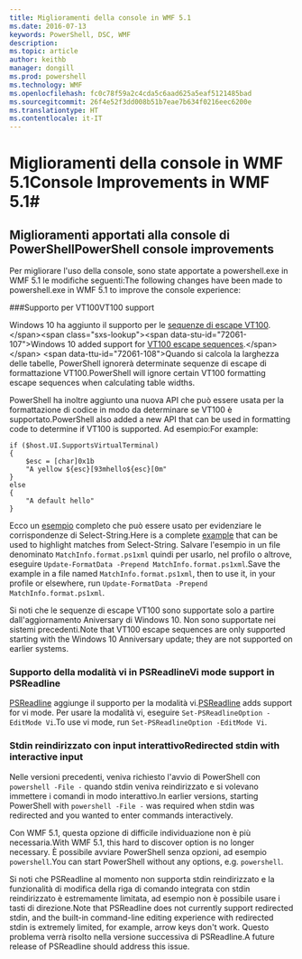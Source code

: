 ```yaml
---
title: Miglioramenti della console in WMF 5.1
ms.date: 2016-07-13
keywords: PowerShell, DSC, WMF
description: 
ms.topic: article
author: keithb
manager: dongill
ms.prod: powershell
ms.technology: WMF
ms.openlocfilehash: fc0c78f59a2c4cda5c6aad625a5eaf5121485bad
ms.sourcegitcommit: 26f4e52f3dd008b51b7eae7b634f0216eec6200e
ms.translationtype: HT
ms.contentlocale: it-IT
---
```

# <a name="console-improvements-in-wmf-51"></a><span data-ttu-id="72061-103">Miglioramenti della console in WMF 5.1</span><span class="sxs-lookup"><span data-stu-id="72061-103">Console Improvements in WMF 5.1</span></span>#

## <a name="powershell-console-improvements"></a><span data-ttu-id="72061-104">Miglioramenti apportati alla console di PowerShell</span><span class="sxs-lookup"><span data-stu-id="72061-104">PowerShell console improvements</span></span>

<span data-ttu-id="72061-105">Per migliorare l'uso della console, sono state apportate a powershell.exe in WMF 5.1 le modifiche seguenti:</span><span class="sxs-lookup"><span data-stu-id="72061-105">The following changes have been made to powershell.exe in WMF 5.1 to improve the console experience:</span></span>

###<a name="vt100-support"></a><span data-ttu-id="72061-106">Supporto per VT100</span><span class="sxs-lookup"><span data-stu-id="72061-106">VT100 support</span></span>

<span data-ttu-id="72061-107">Windows 10 ha aggiunto il supporto per le [sequenze di escape VT100](https://msdn.microsoft.com/en-us/library/windows/desktop/mt638032(v=vs.85).aspx).</span><span class="sxs-lookup"><span data-stu-id="72061-107">Windows 10 added support for [VT100 escape sequences](https://msdn.microsoft.com/en-us/library/windows/desktop/mt638032(v=vs.85).aspx).</span></span>
<span data-ttu-id="72061-108">Quando si calcola la larghezza delle tabelle, PowerShell ignorerà determinate sequenze di escape di formattazione VT100.</span><span class="sxs-lookup"><span data-stu-id="72061-108">PowerShell will ignore certain VT100 formatting escape sequences when calculating table widths.</span></span>

<span data-ttu-id="72061-109">PowerShell ha inoltre aggiunto una nuova API che può essere usata per la formattazione di codice in modo da determinare se VT100 è supportato.</span><span class="sxs-lookup"><span data-stu-id="72061-109">PowerShell also added a new API that can be used in formatting code to determine if VT100 is supported.</span></span> <span data-ttu-id="72061-110">Ad esempio:</span><span class="sxs-lookup"><span data-stu-id="72061-110">For example:</span></span>

```
if ($host.UI.SupportsVirtualTerminal)
{
    $esc = [char]0x1b
    "A yellow ${esc}[93mhello${esc}[0m"
}
else
{
    "A default hello"
}
```
<span data-ttu-id="72061-111">Ecco un [esempio](https://gist.github.com/lzybkr/dcb973dccd54900b67783c48083c28f7) completo che può essere usato per evidenziare le corrispondenze di Select-String.</span><span class="sxs-lookup"><span data-stu-id="72061-111">Here is a complete [example](https://gist.github.com/lzybkr/dcb973dccd54900b67783c48083c28f7) that can be used to highlight matches from Select-String.</span></span>
<span data-ttu-id="72061-112">Salvare l'esempio in un file denominato `MatchInfo.format.ps1xml` quindi per usarlo, nel profilo o altrove, eseguire `Update-FormatData -Prepend MatchInfo.format.ps1xml`.</span><span class="sxs-lookup"><span data-stu-id="72061-112">Save the example in a file named `MatchInfo.format.ps1xml`, then to use it, in your profile or elsewhere, run `Update-FormatData -Prepend MatchInfo.format.ps1xml`.</span></span>

<span data-ttu-id="72061-113">Si noti che le sequenze di escape VT100 sono supportate solo a partire dall'aggiornamento Aniversary di Windows 10. Non sono supportate nei sistemi precedenti.</span><span class="sxs-lookup"><span data-stu-id="72061-113">Note that VT100 escape sequences are only supported starting with the Windows 10 Anniversary update; they are not supported on earlier systems.</span></span>   

### <a name="vi-mode-support-in-psreadline"></a><span data-ttu-id="72061-114">Supporto della modalità vi in PSReadline</span><span class="sxs-lookup"><span data-stu-id="72061-114">Vi mode support in PSReadline</span></span>

<span data-ttu-id="72061-115">[PSReadline](https://github.com/lzybkr/PSReadLine) aggiunge il supporto per la modalità vi.</span><span class="sxs-lookup"><span data-stu-id="72061-115">[PSReadline](https://github.com/lzybkr/PSReadLine) adds support for vi mode.</span></span> <span data-ttu-id="72061-116">Per usare la modalità vi, eseguire `Set-PSReadlineOption -EditMode Vi`.</span><span class="sxs-lookup"><span data-stu-id="72061-116">To use vi mode, run `Set-PSReadlineOption -EditMode Vi`.</span></span>

### <a name="redirected-stdin-with-interactive-input"></a><span data-ttu-id="72061-117">Stdin reindirizzato con input interattivo</span><span class="sxs-lookup"><span data-stu-id="72061-117">Redirected stdin with interactive input</span></span> 

<span data-ttu-id="72061-118">Nelle versioni precedenti, veniva richiesto l'avvio di PowerShell con `powershell -File -` quando stdin veniva reindirizzato e si volevano immettere i comandi in modo interattivo.</span><span class="sxs-lookup"><span data-stu-id="72061-118">In earlier versions, starting PowerShell with `powershell -File -` was required when stdin was redirected and you wanted to enter commands interactively.</span></span>

<span data-ttu-id="72061-119">Con WMF 5.1, questa opzione di difficile individuazione non è più necessaria.</span><span class="sxs-lookup"><span data-stu-id="72061-119">With WMF 5.1, this hard to discover option is no longer necessary.</span></span> <span data-ttu-id="72061-120">È possibile avviare PowerShell senza opzioni, ad esempio `powershell`.</span><span class="sxs-lookup"><span data-stu-id="72061-120">You can start PowerShell without any options, e.g. `powershell`.</span></span>

<span data-ttu-id="72061-121">Si noti che PSReadline al momento non supporta stdin reindirizzato e la funzionalità di modifica della riga di comando integrata con stdin reindirizzato è estremamente limitata, ad esempio non è possibile usare i tasti di direzione.</span><span class="sxs-lookup"><span data-stu-id="72061-121">Note that PSReadline does not currently support redirected stdin, and the built-in command-line editing experience with redirected stdin is extremely limited, for example, arrow keys don't work.</span></span> <span data-ttu-id="72061-122">Questo problema verrà risolto nella versione successiva di PSReadline.</span><span class="sxs-lookup"><span data-stu-id="72061-122">A future release of PSReadline should address this issue.</span></span>   
